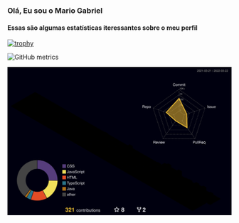 ### Olá, Eu sou o Mario Gabriel

#### Essas são algumas estatísticas iteressantes sobre o meu perfil

[![trophy](https://github-profile-trophy.vercel.app/?username=Mar-io20)](https://github.com/ryo-ma/github-profile-trophy)


![GitHub metrics](https://metrics.lecoq.io/Mar-io20)  



<!-- https://github.com/brunomotadev -->

![](./profile-3d-contrib/profile-night-rainbow.svg)
